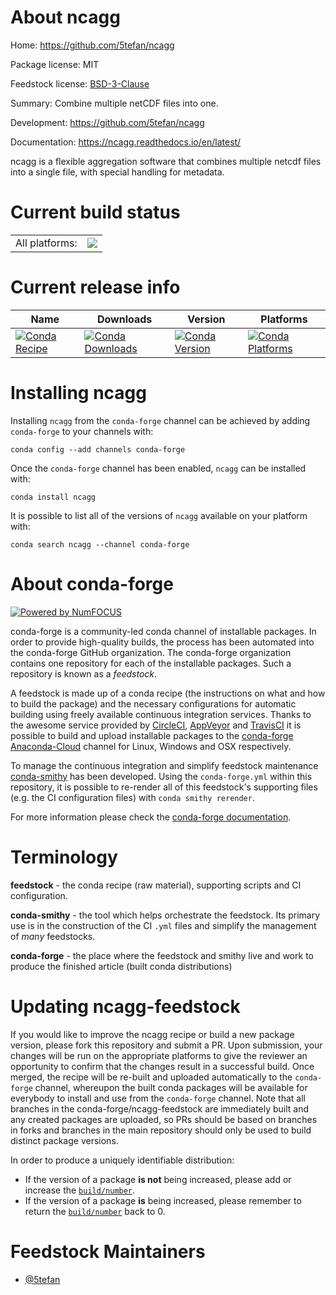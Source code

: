 About ncagg
===========

Home: https://github.com/5tefan/ncagg

Package license: MIT

Feedstock license: [BSD-3-Clause](https://github.com/conda-forge/ncagg-feedstock/blob/master/LICENSE.txt)

Summary: Combine multiple netCDF files into one.

Development: https://github.com/5tefan/ncagg

Documentation: https://ncagg.readthedocs.io/en/latest/

ncagg is a flexible aggregation software that combines multiple netcdf
files into a single file, with special handling for metadata.


Current build status
====================


<table><tr><td>All platforms:</td>
    <td>
      <a href="https://dev.azure.com/conda-forge/feedstock-builds/_build/latest?definitionId=12367&branchName=master">
        <img src="https://dev.azure.com/conda-forge/feedstock-builds/_apis/build/status/ncagg-feedstock?branchName=master">
      </a>
    </td>
  </tr>
</table>

Current release info
====================

| Name | Downloads | Version | Platforms |
| --- | --- | --- | --- |
| [![Conda Recipe](https://img.shields.io/badge/recipe-ncagg-green.svg)](https://anaconda.org/conda-forge/ncagg) | [![Conda Downloads](https://img.shields.io/conda/dn/conda-forge/ncagg.svg)](https://anaconda.org/conda-forge/ncagg) | [![Conda Version](https://img.shields.io/conda/vn/conda-forge/ncagg.svg)](https://anaconda.org/conda-forge/ncagg) | [![Conda Platforms](https://img.shields.io/conda/pn/conda-forge/ncagg.svg)](https://anaconda.org/conda-forge/ncagg) |

Installing ncagg
================

Installing `ncagg` from the `conda-forge` channel can be achieved by adding `conda-forge` to your channels with:

```
conda config --add channels conda-forge
```

Once the `conda-forge` channel has been enabled, `ncagg` can be installed with:

```
conda install ncagg
```

It is possible to list all of the versions of `ncagg` available on your platform with:

```
conda search ncagg --channel conda-forge
```


About conda-forge
=================

[![Powered by NumFOCUS](https://img.shields.io/badge/powered%20by-NumFOCUS-orange.svg?style=flat&colorA=E1523D&colorB=007D8A)](http://numfocus.org)

conda-forge is a community-led conda channel of installable packages.
In order to provide high-quality builds, the process has been automated into the
conda-forge GitHub organization. The conda-forge organization contains one repository
for each of the installable packages. Such a repository is known as a *feedstock*.

A feedstock is made up of a conda recipe (the instructions on what and how to build
the package) and the necessary configurations for automatic building using freely
available continuous integration services. Thanks to the awesome service provided by
[CircleCI](https://circleci.com/), [AppVeyor](https://www.appveyor.com/)
and [TravisCI](https://travis-ci.com/) it is possible to build and upload installable
packages to the [conda-forge](https://anaconda.org/conda-forge)
[Anaconda-Cloud](https://anaconda.org/) channel for Linux, Windows and OSX respectively.

To manage the continuous integration and simplify feedstock maintenance
[conda-smithy](https://github.com/conda-forge/conda-smithy) has been developed.
Using the ``conda-forge.yml`` within this repository, it is possible to re-render all of
this feedstock's supporting files (e.g. the CI configuration files) with ``conda smithy rerender``.

For more information please check the [conda-forge documentation](https://conda-forge.org/docs/).

Terminology
===========

**feedstock** - the conda recipe (raw material), supporting scripts and CI configuration.

**conda-smithy** - the tool which helps orchestrate the feedstock.
                   Its primary use is in the construction of the CI ``.yml`` files
                   and simplify the management of *many* feedstocks.

**conda-forge** - the place where the feedstock and smithy live and work to
                  produce the finished article (built conda distributions)


Updating ncagg-feedstock
========================

If you would like to improve the ncagg recipe or build a new
package version, please fork this repository and submit a PR. Upon submission,
your changes will be run on the appropriate platforms to give the reviewer an
opportunity to confirm that the changes result in a successful build. Once
merged, the recipe will be re-built and uploaded automatically to the
`conda-forge` channel, whereupon the built conda packages will be available for
everybody to install and use from the `conda-forge` channel.
Note that all branches in the conda-forge/ncagg-feedstock are
immediately built and any created packages are uploaded, so PRs should be based
on branches in forks and branches in the main repository should only be used to
build distinct package versions.

In order to produce a uniquely identifiable distribution:
 * If the version of a package **is not** being increased, please add or increase
   the [``build/number``](https://docs.conda.io/projects/conda-build/en/latest/resources/define-metadata.html#build-number-and-string).
 * If the version of a package **is** being increased, please remember to return
   the [``build/number``](https://docs.conda.io/projects/conda-build/en/latest/resources/define-metadata.html#build-number-and-string)
   back to 0.

Feedstock Maintainers
=====================

* [@5tefan](https://github.com/5tefan/)

